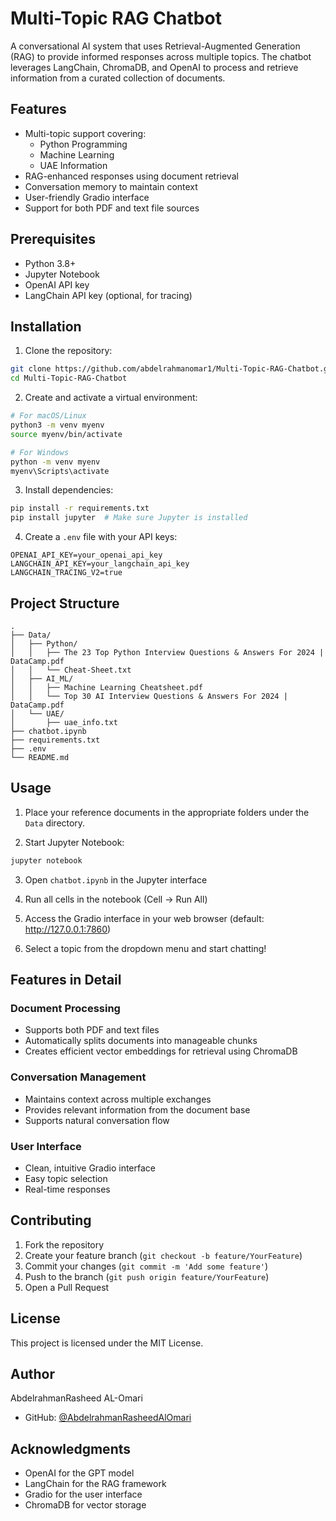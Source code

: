 # Multi-Topic RAG Chatbot

A conversational AI system that uses Retrieval-Augmented Generation (RAG) to provide informed responses across multiple topics. The chatbot leverages LangChain, ChromaDB, and OpenAI to process and retrieve information from a curated collection of documents.

## Features

- Multi-topic support covering:
  - Python Programming
  - Machine Learning
  - UAE Information
- RAG-enhanced responses using document retrieval
- Conversation memory to maintain context
- User-friendly Gradio interface
- Support for both PDF and text file sources

## Prerequisites

- Python 3.8+
- Jupyter Notebook
- OpenAI API key
- LangChain API key (optional, for tracing)

## Installation

1. Clone the repository:
```bash
git clone https://github.com/abdelrahmanomar1/Multi-Topic-RAG-Chatbot.git
cd Multi-Topic-RAG-Chatbot
```

2. Create and activate a virtual environment:
```bash
# For macOS/Linux
python3 -m venv myenv
source myenv/bin/activate

# For Windows
python -m venv myenv
myenv\Scripts\activate
```

3. Install dependencies:
```bash
pip install -r requirements.txt
pip install jupyter  # Make sure Jupyter is installed
```

4. Create a `.env` file with your API keys:
```env
OPENAI_API_KEY=your_openai_api_key
LANGCHAIN_API_KEY=your_langchain_api_key
LANGCHAIN_TRACING_V2=true
```

## Project Structure
```
.
├── Data/
│   ├── Python/
│   │   ├── The 23 Top Python Interview Questions & Answers For 2024 | DataCamp.pdf
│   │   └── Cheat-Sheet.txt
│   ├── AI_ML/
│   │   ├── Machine Learning Cheatsheet.pdf
│   │   └── Top 30 AI Interview Questions & Answers For 2024 | DataCamp.pdf
│   └── UAE/
│       ├── uae_info.txt
├── chatbot.ipynb
├── requirements.txt
├── .env
└── README.md
```

## Usage

1. Place your reference documents in the appropriate folders under the `Data` directory.

2. Start Jupyter Notebook:
```bash
jupyter notebook
```

3. Open `chatbot.ipynb` in the Jupyter interface

4. Run all cells in the notebook (Cell → Run All)

5. Access the Gradio interface in your web browser (default: http://127.0.0.1:7860)

6. Select a topic from the dropdown menu and start chatting!

## Features in Detail

### Document Processing
- Supports both PDF and text files
- Automatically splits documents into manageable chunks
- Creates efficient vector embeddings for retrieval using ChromaDB

### Conversation Management
- Maintains context across multiple exchanges
- Provides relevant information from the document base
- Supports natural conversation flow

### User Interface
- Clean, intuitive Gradio interface
- Easy topic selection
- Real-time responses

## Contributing

1. Fork the repository
2. Create your feature branch (`git checkout -b feature/YourFeature`)
3. Commit your changes (`git commit -m 'Add some feature'`)
4. Push to the branch (`git push origin feature/YourFeature`)
5. Open a Pull Request

## License

This project is licensed under the MIT License.

## Author

AbdelrahmanRasheed AL-Omari
- GitHub: [@AbdelrahmanRasheedAlOmari](https://github.com/AbdelrahmanRasheedAlOmari)

## Acknowledgments

- OpenAI for the GPT model
- LangChain for the RAG framework
- Gradio for the user interface
- ChromaDB for vector storage
